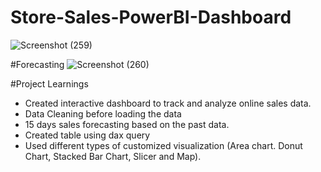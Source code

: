 # Store-Sales-PowerBI-Dashboard
![Screenshot (259)](https://github.com/user-attachments/assets/44c5e37d-b0c3-4e2e-94b1-7c57cc90e058)


#Forecasting
![Screenshot (260)](https://github.com/user-attachments/assets/172662d4-cd56-4d3d-bcdd-0e2fa4cc24e1)



#Project Learnings
- Created interactive dashboard to track and analyze online sales data.
- Data Cleaning before loading the data
- 15 days sales forecasting based on the past data.
- Created table using dax query
- Used different types of customized visualization (Area chart. Donut Chart, Stacked Bar Chart, Slicer and Map).
